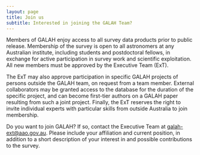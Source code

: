 ```yaml
---
layout: page
title: Join us
subtitle: Interested in joining the GALAH Team?
---
```


Members of GALAH enjoy access to all survey data products prior to public release. Membership of the survey is open to all astronomers at any Australian institute, including students and postdoctoral fellows, in exchange for active participation in survey work and scientific exploitation. All new members must be approved by the Executive Team (ExT).

The ExT may also approve participation in specific GALAH projects of persons outside the GALAH team, on request from a team member. External collaborators may be granted access to the database for the duration of the specific project, and can become first-tier authors on a GALAH paper resulting from such a joint project. Finally, the ExT reserves the right to invite individual experts with particular skills from outside Australia to join membership.

Do you want to join GALAH? If so, contact the Executive Team at [galah-ext@aao.gov.au](galah-ext@aao.gov.au). Please include your affiliation and current position, in addition to a short description of your interest in and possible contributions to the survey.
